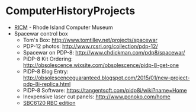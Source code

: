 # ComputerHistoryProjects

 * [RICM](http://www.ricomputermuseum.org/) - Rhode Island Computer Museum
 * Spacewar control box
   * Tom's Box: http://www.tomtilley.net/projects/spacewar
   * PDP-12 photos:  http://www.rcsri.org/collection/pdp-12/
   * Spacewar on PDP-8:  http://www.chdickman.com/pdp8/spacewar/
   * PiDP-8 Kit Ordering:  http://obsolescence.wixsite.com/obsolescence/pidp-8-get-one
   * PiDP-8 Blog Entry:  http://obsolescenceguaranteed.blogspot.com/2015/01/new-project-pdp-8i-replica.html
   * PiDP-8 Software:  https://tangentsoft.com/pidp8i/wiki?name=Home
   * Inexpensive laser cut panels:  http://www.ponoko.com/home
   * [SBC6120 RBC edition](https://www.retrobrewcomputers.org/doku.php?id=boards:sbc:sbc6120-rbc-edition:start)




